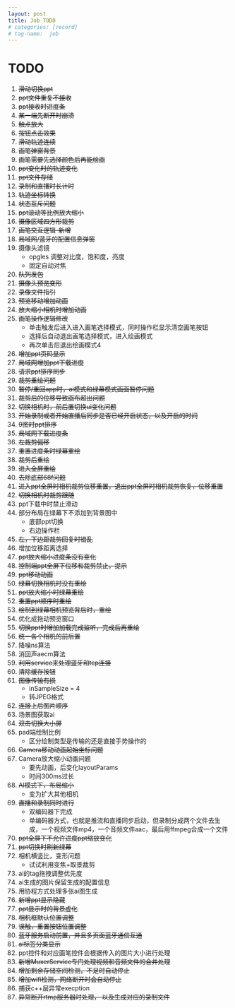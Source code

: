 ```yaml
---
layout: post
title: Job TODO
# categories: [record]
# tag-name:  job
---
```


# TODO

1.  ~~滑动切换ppt~~
2.  ~~ppt文件重复不接收~~
3.  ~~ppt接收时进度条~~
4.  ~~某一端先断开时崩溃~~
5.  ~~触点放大~~
6.  ~~按钮点击效果~~
7.  ~~滑动轨迹连续~~
8.  ~~画笔弹窗背景~~
9.  ~~画笔需要先选择颜色后再能绘画~~
10.  ~~ppt变化时的轨迹变化~~
11.  ~~ppt文件存储~~
12.  ~~录制和直播时长计时~~
13.  ~~轨迹坐标转换~~
14.  ~~状态互斥问题~~
15.  ~~ppt滚动等比例放大缩小~~
16.  ~~摄像区域四方形裁剪~~
17.  ~~画笔交互逻辑-新增~~
18.  ~~局域网/蓝牙的配置信息弹窗~~
19.  摄像头滤镜
     - opgles 调整对比度，饱和度，亮度
     - 固定自动对焦
20.  ~~队列发包~~
21.  ~~摄像头预览变形~~
22.  ~~录像文件指引~~
23.  ~~预览移动增加动画~~
24.  ~~放大缩小相机时增加动画~~
25.  ~~画笔操作逻辑修改~~
     - 单击触发后进入进入画笔选择模式，同时操作栏显示清空画笔按钮
     - 选择后自动退出画笔选择模式，进入绘画模式
     - 再次单击后退出绘画模式4                                
26.  ~~增加ppt页码显示~~
27.  ~~局域网增加ppt下载进度~~
28.  ~~请求ppt排序同步~~
29.  ~~裁剪重绘问题~~
30.  ~~暂停/重回app时，ai模式和绿幕模式画面暂停问题~~
31.  ~~裁剪后的位移导致画布超出问题~~
32.  ~~切换相机时，前后置切换ui变化问题~~
33.  ~~开始录制或者开始直播后同步是否已经开启状态，以及开启的时间~~
34.  ~~9图时ppt排序~~
35.  ~~局域网下载进度条~~
36.  ~~左裁剪偏移~~
37.  ~~重置进度条时绿幕重绘~~
38.  ~~裁剪后重绘~~
39.  ~~进入全屏重绘~~
40.  ~~去除底部68f问题~~
41.  ~~进入ppt全屏时相机裁剪位移重置，退出ppt全屏时相机裁剪恢复，位移重置~~
42.  ~~切换相机时裁剪跟随~~
43.  ppt下载中时禁止滑动
44.  部分布局在绿幕下不添加到背景图中
     - 底部ppt切换
     - 右边操作栏
45.  ~~左，下边距裁剪回复时错乱~~
46.  增加位移距离选择
47.  ~~ppt放大缩小进度条没有变化~~
48.  ~~控制端ppt全屏下位移和裁剪禁止，提示~~
49.  ~~ppt移动动画~~
50.  ~~绿幕切换相机时没有重绘~~
51.  ~~ppt放大缩小时绿幕重绘~~
52.  ~~重置ppt顺序时重绘~~
53.  ~~绘制到绿幕相机预览背后时，重绘~~
54.  优化成拖动预览窗口
55.  ~~切换ppt时增加加载完成监听，完成后再重绘~~
56.  ~~统一各个相机的前后置~~
57.  降噪ns算法
58.  消回声aecm算法
59.  ~~利用service来处理蓝牙和tcp连接~~
60.  ~~清除缓存按钮~~
61.  ~~图像传输有损~~
     - inSampleSize = 4
     - 转JPEG格式
62.  ~~连接上后图片顺序~~
63.  场景图获取ai
64.  ~~双击切换大小屏~~
65.  pad端绘制比例
     - 区分绘制类型是传输的还是直接手势操作的
66.  ~~Camera移动动画起始坐标问题~~
67.  Camera放大缩小动画问题
     - 要先动画，后变化layoutParams
     - 时间300ms过长
68.  ~~AI模式下，布局缩小~~
     - 变为扩大其他相机
69.  ~~直播和录制同时进行~~
     - 双编码器下完成
     - 单编码器方式，也就是推流和直播同步启动，但录制分成两个文件去生成，一个视频文件mp4，一个音频文件aac，最后用ffmpeg合成一个文件
70.  ~~ppt全屏下不允许进度ppt缩放变化~~
71.  ~~ppt切换时刷新绿幕~~
72.  相机横竖比，变形问题
     - 试试利用变焦+取景裁剪
73.  ai的tag拖拽调整优先度
74.  ai生成的图片保留生成的配置信息
75.  用协程方式处理多张ai图生成
76.  ~~新增ppt显示隐藏~~
77.  ~~ppt显示时的背景虚化~~
78.  ~~相机框默认位置调整~~
79.  ~~误触，重置按钮位置调整~~
80.  ~~蓝牙服务启动前置，并且多页面蓝牙通信互通~~
81. ~~ai标签分类显示~~
82. ppt控件和对应画笔控件会根据传入的图片大小进行处理
83. ~~新增MuxerService专门处理视频和音频文件的合并处理~~
84. ~~增加剩余存储空间检测，不足时自动停止~~
85. ~~增加wifi检测，网络断开时会自动停止~~
86. 捕获c++层异常execption
87. ~~异常断开rtmp服务器时处理， 以及生成对应的录制文件~~

